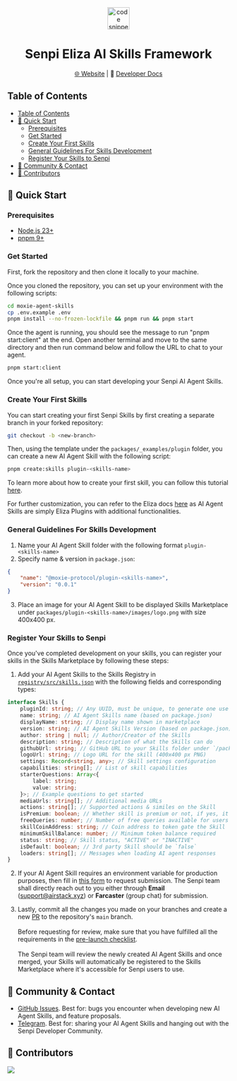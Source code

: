 <div align="center">
<a align="center" href="https://moxie.xyz" target="_blank">
    <img src="./assets/logo.avif" alt="code snippets" height=50/>
  </a>
  <h1 align="center">Senpi Eliza AI Skills Framework</h1>

[🌐 Website](https://senpi.ai) | 📖 [Developer Docs](https://developer.senpi.ai/)

</div>

## Table of Contents

- [Table of Contents](#table-of-contents)
- [🚀 Quick Start](#-quick-start)
  - [Prerequisites](#prerequisites)
  - [Get Started](#get-started)
  - [Create Your First Skills](#create-your-first-skills)
  - [General Guidelines For Skills Development](#general-guidelines-for-skills-development)
  - [Register Your Skills to Senpi](#register-your-skills-to-senpi)
- [💬 Community \& Contact](#-community--contact)
- [👥 Contributors](#-contributors)

## 🚀 Quick Start

### Prerequisites

- [Node.js 23+](https://docs.npmjs.com/downloading-and-installing-node-js-and-npm)
- [pnpm 9+](https://pnpm.io/installation)

### Get Started

First, fork the repository and then clone it locally to your machine.

Once you cloned the repository, you can set up your environment with the following scripts:

```bash
cd moxie-agent-skills
cp .env.example .env
pnpm install --no-frozen-lockfile && pnpm run && pnpm start
```

Once the agent is running, you should see the message to run "pnpm start:client" at the end.
Open another terminal and move to the same directory and then run command below and follow the URL to chat to your agent.

```bash
pnpm start:client
```

Once you're all setup, you can start developing your Senpi AI Agent Skills.

### Create Your First Skills

You can start creating your first Senpi Skills by first creating a separate branch in your forked repository:

```sh
git checkout -b <new-branch>
```

Then, using the template under the `packages/_examples/plugin` folder, you can create a new AI Agent Skill with the following script:

```sh
pnpm create:skills plugin-<skills-name>
```

To learn more about how to create your first skill, you can follow this tutorial [here](https://developer.moxie.xyz/creator-agents-and-skills-marketplace/quickstart/create-your-first-skill).

For further customization, you can refer to the Eliza docs [here](https://elizaos.github.io/eliza/docs/packages/plugins/#available-plugins) as AI Agent Skills are simply Eliza Plugins with additional functionalities.

### General Guidelines For Skills Development

1. Name your AI Agent Skill folder with the following format `plugin-<skills-name>`
2. Specify name & version in `package.json`:

```json
{
    "name": "@moxie-protocol/plugin-<skills-name>",
    "version": "0.0.1"
}
```

3. Place an image for your AI Agent Skill to be displayed Skills Marketplace under `packages/plugin-<skills-name>/images/logo.png` with size 400x400 px.

### Register Your Skills to Senpi

Once you've completed development on your skills, you can register your skills in the Skills Marketplace by following these steps:

1. Add your AI Agent Skills to the Skills Registry in [`registry/src/skills.json`](./registry/src/skills.json) with the following fields and corresponding types:

```ts
interface Skills {
    pluginId: string; // Any UUID, must be unique, to generate one use this https://www.uuidgenerator.net/
    name: string; // AI Agent Skills name (based on package.json)
    displayName: string; // Display name shown in marketplace
    version: string; // AI Agent Skills Version (based on package.json)
    author: string | null; // Author/Creator of the Skills
    description: string; // Description of what the Skills can do
    githubUrl: string; // GitHub URL to your Skills folder under `/packages`
    logoUrl: string; // Logo URL for the skill (400x400 px PNG)
    settings: Record<string, any>; // Skill settings configuration
    capabilities: string[]; // List of skill capabilities
    starterQuestions: Array<{
        label: string;
        value: string;
    }>; // Example questions to get started
    mediaUrls: string[]; // Additional media URLs
    actions: string[]; // Supported actions & similes on the Skill
    isPremium: boolean; // Whether skill is premium or not, if yes, it will check `freeQueries` and `skillCoinAddress`
    freeQueries: number; // Number of free queries available for users in the case of premium skills
    skillCoinAddress: string; // Coin address to token gate the Skill
    minimumSkillBalance: number; // Minimum token balance required
    status: string; // Skill status, "ACTIVE" or "INACTIVE"
    isDefault: boolean; // 3rd party Skill should be `false`
    loaders: string[]; // Messages when loading AI agent responses
}
```

2.  If your AI Agent Skill requires an environment variable for production purposes, then fill in [this form](https://forms.gle/8hzDyCVKKLs4MkTEA) to request submission. The Senpi team shall directly reach out to you either through **Email** ([support@airstack.xyz](mailto:support@airstack.xyz)) or **Farcaster** (group chat) for submission.

3.  Lastly, commit all the changes you made on your branches and create a new [PR](https://github.com/moxie-protocol/moxie-agent-skills/pulls) to the repository's `main` branch. <br /><br />Before requesting for review, make sure that you have fulfilled all the requirements in the [pre-launch checklist](./PRELAUNCH_CHECKLIST.md).<br/><br />The Senpi team will review the newly created AI Agent Skills and once merged, your Skills will automatically be registered to the Skills Marketplace where it's accessible for Senpi users to use.

## 💬 Community & Contact

- [GitHub Issues](https://github.com/moxie-protocol/moxie-agent-skills/issues). Best for: bugs you encounter when developing new AI Agent Skills, and feature proposals.
- [Telegram](https://t.me/+QVjX1VPh3SpmNjMx). Best for: sharing your AI Agent Skills and hanging out with the Senpi Developer Community.

## 👥 Contributors

<a href="https://github.com/moxie-protocol/moxie-agent-skills/graphs/contributors">
  <img src="https://contrib.rocks/image?repo=moxie-protocol/moxie-agent-skills" />
</a>

